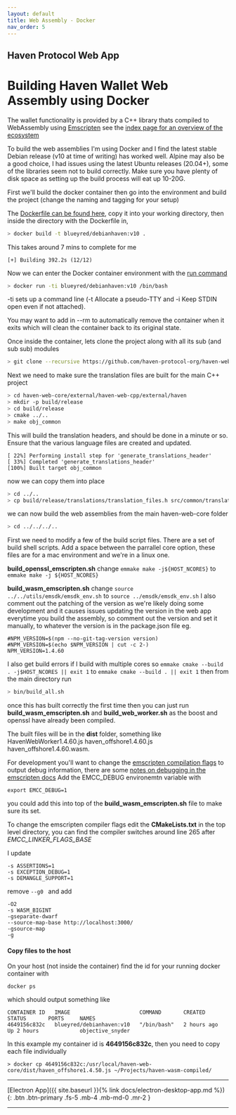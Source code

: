 ```yaml
---
layout: default
title: Web Assembly - Docker
nav_order: 5
---
```

## Haven Protocol Web App
# Building Haven Wallet Web Assembly using Docker

The wallet functionality is provided by a C++ library thats compiled to WebAssembly using [Emscripten](https://emscripten.org/) see the [index page for an overview of the ecosystem](index.md)

To build the web assemblies I'm using Docker and I find the latest stable Debian release (v10 at time of writing) has worked well. Alpine may also be a good choice, I had issues using the latest Ubuntu releases (20.04+), some of the libraries seem not to build correctly. Make sure you have plenty of disk space as setting up the build process will eat up 10-20G.

First we'll build the docker container then go into the environment and build the project (change the naming and tagging for your setup)

The [Dockerfile can be found here](scripts/Dockerfile), copy it into your working directory, then inside the directory with the Dockerfile in,

```bash
> docker build -t blueyred/debianhaven:v10 .
```
This takes around 7 mins to complete for me
```
[+] Building 392.2s (12/12) 
```

Now we can enter the Docker container environment with the [run command](https://docs.docker.com/engine/reference/commandline/run/)

```bash
> docker run -ti blueyred/debianhaven:v10 /bin/bash
```
-ti sets up a command line (-t Allocate a pseudo-TTY and -i Keep STDIN open even if not attached).

You may want to add in --rm to automatically remove the container when it exits which will clean the container back to its original state.

Once inside the container, lets clone the project along with all its sub (and sub sub) modules

```bash
> git clone --recursive https://github.com/haven-protocol-org/haven-web-core.git
```
Next we need to make sure the translation files are built for the main C++ project

```bash
> cd haven-web-core/external/haven-web-cpp/external/haven
> mkdir -p build/release
> cd build/release
> cmake ../..
> make obj_common
```
<!-- 
This will start the build process, the translation headers are all we need, so you can interupt it once they're built, for me they're built after about 30 seconds, once you see
-->
This will build the translation headers, and should be done in a minute or so.
Ensure that the various language files are created and updated.
```
[ 22%] Performing install step for 'generate_translations_header'
[ 33%] Completed 'generate_translations_header'
[100%] Built target obj_common
```
now we can copy them into place
```bash
> cd ../..
> cp build/release/translations/translation_files.h src/common/translation_files.h
```
we can now build the web assemblies from the main haven-web-core folder

```bash
> cd ../../../..

```
First we need to modify a few of the build script files. There are a set of build shell scripts.
Add a space between the parrallel core option, these files are for a mac environment and we're in a linux one.

**build_openssl_emscripten.sh**
change
```emmake make -j${HOST_NCORES}``` 
to
```emmake make -j ${HOST_NCORES}```

**build_wasm_emscripten.sh**
change
```source ../../utils/emsdk/emsdk_env.sh```
to
```source ../emsdk/emsdk_env.sh```
I also comment out the patching of the version as we're likely doing some development and it causes issues updating the version in the web app everytime you build the assembly, so comment out the version and set it manually, to whatever the version is in the package.json file eg.

```
#NPM_VERSION=$(npm --no-git-tag-version version)
#NPM_VERSION=$(echo $NPM_VERSION | cut -c 2-)
NPM_VERSION=1.4.60
```

I also get build errors if I build with multiple cores so
```emmake cmake --build . -j$HOST_NCORES || exit 1```
to
```emmake cmake --build . || exit 1```
then from the main directory run
```bash
> bin/build_all.sh
```
once this has built correctly the first time then you can just run **build_wasm_emscripten.sh** and **build_web_worker.sh** as the boost and openssl have already been compiled.

The built files will be in the **dist** folder, something like HavenWebWorker1.4.60.js haven_offshore1.4.60.js  haven_offshore1.4.60.wasm.

For development you'll want to change the [emscripten compilation flags](https://emscripten.org/docs/tools_reference/emcc.html) to output debug information, there are some [notes on debugging in the emscripten docs](https://emscripten.org/docs/porting/Debugging.html)
Add the EMCC_DEBUG environemtn variable with 
```
export EMCC_DEBUG=1
```
you could add this into top of the **build_wasm_emscripten.sh** file to make sure its set.

To change the emscripten compiler flags edit the **CMakeLists.txt** in the top level directory, you can find the compiler switches around line 265 after *EMCC_LINKER_FLAGS_BASE*

I update 
```
-s ASSERTIONS=1 
-s EXCEPTION_DEBUG=1 
-s DEMANGLE_SUPPORT=1 
```
remove ```--g0 ```
and add
```
-O2 
-s WASM_BIGINT 
-gseparate-dwarf 
--source-map-base http://localhost:3000/ 
-gsource-map 
-g
```

#### Copy files to the host

On your host (not inside the container) find the id for your running docker container with
```
docker ps
```
which should output something like
```
CONTAINER ID   IMAGE                      COMMAND       CREATED       STATUS       PORTS     NAMES
4649156c832c   blueyred/debianhaven:v10   "/bin/bash"   2 hours ago   Up 2 hours             objective_snyder
```
In this example my container id is **4649156c832c**, then you need to copy each file individually
```
> docker cp 4649156c832c:/usr/local/haven-web-core/dist/haven_offshore1.4.50.js ~/Projects/haven-wasm-compiled/
```


<!---

For me this outputs
```
[+] Building 392.2s (12/12) FINISHED                                                                                                                   
 => [internal] load build definition from Dockerfile                                                                                              0.0s
 => => transferring dockerfile: 2.10kB                                                                                                            0.0s
 => [internal] load .dockerignore                                                                                                                 0.0s
 => => transferring context: 2B                                                                                                                   0.0s
 => [internal] load metadata for docker.io/library/debian:10-slim                                                                                 2.5s
 => [1/8] FROM docker.io/library/debian:10-slim@sha256:c8152821b158dd171b4acf92afb0a58fc2faa179a7e0af8ace358fbe1668e99d                           8.4s
 => => resolve docker.io/library/debian:10-slim@sha256:c8152821b158dd171b4acf92afb0a58fc2faa179a7e0af8ace358fbe1668e99d                           0.0s
 => => sha256:c8152821b158dd171b4acf92afb0a58fc2faa179a7e0af8ace358fbe1668e99d 1.85kB / 1.85kB                                                    0.0s
 => => sha256:ad3a7712a9e3ac324bee1ee2a214be0fdf365ac7ecdd979240fe24edfbd485b4 529B / 529B                                                        0.0s
 => => sha256:df0140a4030c28adc1eee2db92287eaaa736c9c354324506116301ce42588750 1.46kB / 1.46kB                                                    0.0s
 => => sha256:33847f680f63fb1b343a9fc782e267b5abdbdb50d65d4b9bd2a136291d67cf75 27.15MB / 27.15MB                                                  6.5s
 => => extracting sha256:33847f680f63fb1b343a9fc782e267b5abdbdb50d65d4b9bd2a136291d67cf75                                                         1.8s
 => [2/8] RUN set -ex &&     apt-get update &&     apt-get upgrade &&     apt-get --no-install-recommends --yes install     build-essential     173.8s
 => [3/8] RUN mkdir -p /usr/share/man/man1 /usr/share/man/man2                                                                                    0.3s 
 => [4/8] RUN set -ex &&  apt-get --no-install-recommends --yes install default-jdk                                                              85.0s 
 => [5/8] RUN set -ex && update-alternatives --install /usr/bin/python python /usr/bin/python2.7 1 && update-alternatives --install /usr/bin/pyt  0.3s 
 => [6/8] WORKDIR /usr/local                                                                                                                      0.0s 
 => [7/8] RUN set -ex     && git clone https://github.com/emscripten-core/emsdk.git     && cd emsdk     && ./emsdk install latest-upstream      105.5s 
 => [8/8] RUN /bin/bash -c "source /usr/local/emsdk/emsdk_env.sh"                                                                                 0.6s 
 => exporting to image                                                                                                                           15.6s 
 => => exporting layers                                                                                                                          15.6s 
 => => writing image sha256:3caf70462acbd7a346e401edcd501f5a6e1aadc21aeb935eae31ae0f1ecc9a6c                                                      0.0s 
 => => naming to docker.io/blueyred/debianhaven:v10                                                                                               0.0s
 ```
-->



<!---
#
# Note if running in a Virtualbox shared folder
#
# test by doing this:
# touch myfile.txt
# ln -s myfile.txt symbolicfile.txt
# ln: failed to create symbolic link 'symbolicfile.txt': Operation not permitted
#
#
# VirtualBox 6: How to enable symlinks for shared folders
# For security reasons, creating symbolic links in a shared folder is disabled in the guest OS (ticket 10085 and manual 5.3 Shared Folders). 
# If you trust your Linux guest OS, you can enable symlinking from the host OS with the following command:
#
# ~ $ VBoxManage setextradata "{VM_Name}" VBoxInternal2/SharedFoldersEnableSymlinksCreate/{Folder_Name} 1
#
# Replace {VM_Name} and {Folder_Name} with your own names. To get a list of names of your virtual machines, execute in the host console:
# ~ $ VBoxManage list vms
#
# You can also list information about a specific machine with:
# ~ $ VBoxManage showvminfo "VM_Name"
# Now you can start your Linux guest OS and create the symbolic link
# ~ $ sudo ln -s /media/sf_Websites /var/www/html
-->

---
[Electron App]({{ site.baseurl }}{% link docs/electron-desktop-app.md %}){: .btn .btn-primary .fs-5 .mb-4 .mb-md-0 .mr-2 }

---
